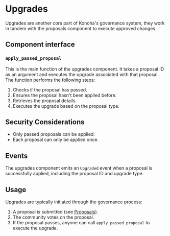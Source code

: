 # Upgrades

Upgrades are another core part of Konoha's governance system, they work in tandem with the proposals component to execute approved changes.

## Component interface

### `apply_passed_proposal`

This is the main function of the upgrades component. It takes a proposal ID as an argument and executes the upgrade associated with that proposal. The function performs the following steps:

1. Checks if the proposal has passed.
2. Ensures the proposal hasn't been applied before.
3. Retrieves the proposal details.
4. Executes the upgrade based on the proposal type.

## Security Considerations

- Only passed proposals can be applied.
- Each proposal can only be applied once.

## Events

The upgrades component emits an `Upgraded` event when a proposal is successfully applied, including the proposal ID and upgrade type.

## Usage

Upgrades are typically initiated through the governance process:

1. A proposal is submitted (see [Proposals](./proposals.md)).
2. The community votes on the proposal.
3. If the proposal passes, anyone can call `apply_passed_proposal` to execute the upgrade.
